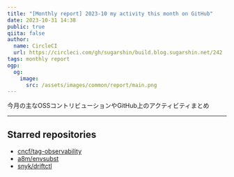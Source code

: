```yaml
---
title: "[Monthly report] 2023-10 my activity this month on GitHub"
date: 2023-10-31 14:38
public: true
qiita: false
author:
  name: CircleCI
  url: https://circleci.com/gh/sugarshin/build.blog.sugarshin.net/242
tags: monthly report
ogp:
  og:
    image:
      src: /assets/images/common/report/main.png
---
```


今月の主なOSSコントリビューションやGitHub上のアクティビティまとめ

***

## Starred repositories

- [cncf/tag-observability](https://github.com/cncf/tag-observability)
- [a8m/envsubst](https://github.com/a8m/envsubst)
- [snyk/driftctl](https://github.com/snyk/driftctl)

